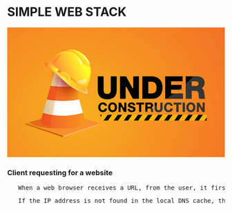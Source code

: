 <h1>SIMPLE WEB STACK</h1>


![SIMPLE WEB STACK](./0-simple_web_stack.jpg)


<h3>Client requesting for a website</h3>  
<pre>   When a web browser receives a URL, from the user, it first checks its local DNS cache to see if it has recently resolved the corresponding IP address(in our case 'www.foobar.com'). This cache stores previously resolved domain-to-IP mappings to improve performance and reduce the need for repeated lookups.</pre>  
<pre>   If the IP address is not found in the local DNS cache, the browser contacts a DNS resolver (typically provided by the Internet Service Provider or a public resolver). The resolver acts as a middleman in the DNS lookup process. The resolver doesn't have the answer but knows how to find it.</pre>

